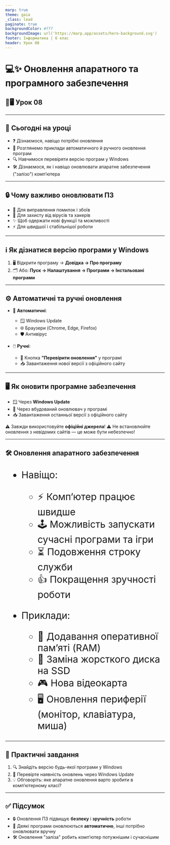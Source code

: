 ```yaml
---
marp: true
theme: gaia
_class: lead
paginate: true
backgroundColor: #fff
backgroundImage: url('https://marp.app/assets/hero-background.svg')
footer: Інформатика | 6 клас
header: Урок 08
---
```


<style>

.grid-container {
  display: grid;
  grid-template-columns: 50% 50%;
  align-items: start;
}
.text-left {
  text-align: left;
  padding: 5px;
}
.image-center {
  max-width: 100%; /* Ensures the image scales within its space */
  height: auto;
  text-align: center;
  display: flex;
  align-items: center;
  justify-content: center;
}

.text-large {
  font-size: 40px;
}

.text-medium {
  font-size: 30px;
}

.text-medium-small {
  font-size: 25px;
}

.text-small {
  font-size: 18px;
}

.text-tiny {
  font-size: 14px;
}

.card {
  border: 2px solid #333;
  border-radius: 12px;
  padding: 15px;
}

</style>

# 💻✨ Оновлення апаратного та програмного забезпечення

## 🏫🖥️ Урок **08**

---

## 🎯 Сьогодні на уроці

- ❓ Дізнаємося, навіщо потрібні оновлення
- 🔄 Розглянемо приклади автоматичного й ручного оновлення програм
- 🔍 Навчимося перевіряти версію програм у Windows
- 🛠️ Дізнаємося, як і навіщо оновлювати апаратне забезпечення ("залізо") комп’ютера

---

## 🔒 Чому важливо оновлювати ПЗ

- 🐞 Для виправлення помилок і збоїв
- 🦠 Для захисту від вірусів та хакерів
- ✨ Щоб одержати нові функції та можливості
- ⚡ Для швидшої і стабільнішої роботи

---

## ℹ️ Як дізнатися версію програми у Windows

1. 🖥️ Відкрити програму → **Довідка → Про програму**
2. 🗂️ Або: **Пуск → Налаштування → Програми → Інстальовані програми**

---

## ⚙️ Автоматичні та ручні оновлення

- 🤖 **Автоматичні**:
  - 🪟 Windows Update
  - 🌐 Браузери (Chrome, Edge, Firefox)
  - 🛡️ Антивірус

- 🖱️ **Ручні**:
  - 🔄 Кнопка **"Перевірити оновлення"** у програмі
  - 📥 Завантаження нової версії з офіційного сайту

---

## 🖥️ Як оновити програмне забезпечення

- 🪟 Через **Windows Update**
- 🔄 Через вбудований оновлювач у програмі
- 📥 Завантаження останньої версії з офіційного сайту

⚠️ Завжди використовуйте **офіційні джерела**!
⚠️ Не встановлюйте оновлення з невідомих сайтів — це може бути небезпечно!

---

## 🛠️ Оновлення апаратного забезпечення

<div class="text-medium">

- Навіщо:
  - ⚡ Комп’ютер працює швидше
  - 🕹️ Можливість запускати сучасні програми та ігри
  - ⏳ Подовження строку служби
  - 👍 Покращення зручності роботи

- Приклади:
  - 🧠 Додавання оперативної пам’яті (RAM)
  - 💾 Заміна жорсткого диска на SSD
  - 🎮 Нова відеокарта
  - 🖥️ Оновлення периферії (монітор, клавіатура, миша)

</div>

---

## 📝 Практичні завдання

1. 🔍 Знайдіть версію будь-якої програми у Windows
2. 🔄 Перевірте наявність оновлень через Windows Update
3. 💡 Обговоріть: яке апаратне оновлення варто зробити в комп’ютерному класі?

---

## ✅ Підсумок

- 🔒 Оновлення ПЗ підвищує **безпеку** і **зручність** роботи
- 🤖 Деякі програми оновлюються **автоматично**, інші потрібно оновлювати вручну
- 🛠️ Оновлення "заліза" робить комп’ютер потужнішим і сучаснішим
